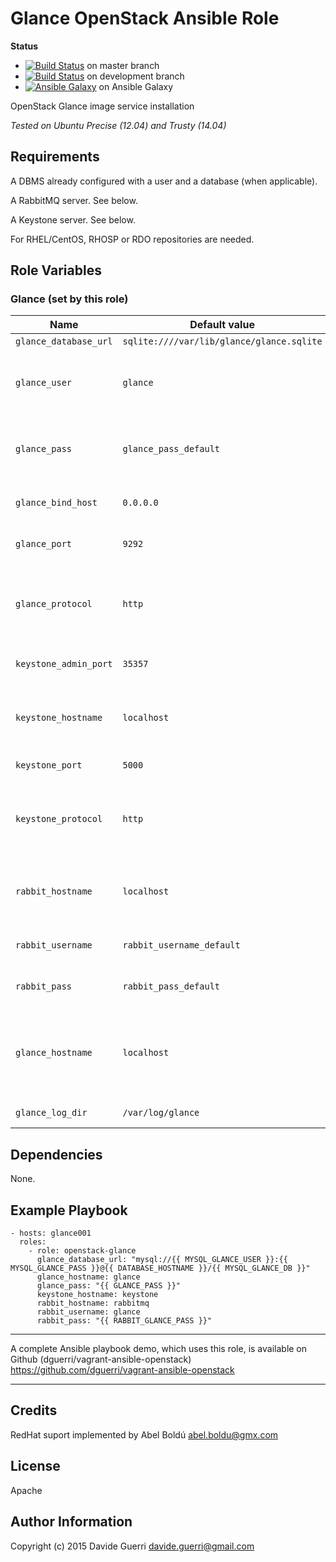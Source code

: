 Glance OpenStack Ansible Role
=========

**Status**
* [![Build Status](https://travis-ci.org/dguerri/openstack-glance.svg?branch=master)](https://travis-ci.org/dguerri/openstack-glance) on master branch
* [![Build Status](https://travis-ci.org/dguerri/openstack-glance.svg?branch=development)](https://travis-ci.org/dguerri/openstack-glance) on development branch
* [![Ansible Galaxy](http://img.shields.io/badge/dguerri-openstack--glance-blue.svg)](https://galaxy.ansible.com/list#/roles/1768) on Ansible Galaxy

OpenStack Glance image service installation

_Tested on Ubuntu Precise (12.04) and Trusty (14.04)_

Requirements
------------

A DBMS already configured with a user and a database (when applicable).

A RabbitMQ server. See below.

A Keystone server. See below.

For RHEL/CentOS, RHOSP or RDO repositories are needed.

Role Variables
--------------


### Glance (set by this role)

| Name | Default value | Description |
|---  |---  |---  |
| `glance_database_url` | `sqlite:////var/lib/glance/glance.sqlite` | Database URI |
| `glance_user` | `glance` | Admin user for the image service as defined on Keystone |
| `glance_pass` | `glance_pass_default` | Password for the image service as defined on Keystone |
| `glance_bind_host` | `0.0.0.0` | IP address glance API will bind to |
| `glance_port` | `9292` | Desired glance service port |
| `glance_protocol` | `http` | Desired glance protocol (http/https) - WiP, do not use. |
| `keystone_admin_port` | `35357` | Keystone admin service port |
| `keystone_hostname` | `localhost` | Hostname/IP address where the keystone service runs |
| `keystone_port` | `5000` | Keystone service port |
| `keystone_protocol` | `http` | Desired glance protocol (http/https) - WiP, do not use |
| `rabbit_hostname` | `localhost` | Hostname/IP address where the RabbitMQ service runs |
| `rabbit_username` | `rabbit_username_default` | RabbitMQ username for glance |
| `rabbit_pass` | `rabbit_pass_default` | RabbitMQ password for glance |
| `glance_hostname` | `localhost` | Hostname/IP used internally during configuration. localhost is usually ok |
| `glance_log_dir` | `/var/log/glance` | Log directory (it must exist) |


Dependencies
------------

None.

Example Playbook
----------------

    - hosts: glance001
      roles:
        - role: openstack-glance
          glance_database_url: "mysql://{{ MYSQL_GLANCE_USER }}:{{ MYSQL_GLANCE_PASS }}@{{ DATABASE_HOSTNAME }}/{{ MYSQL_GLANCE_DB }}"
          glance_hostname: glance
          glance_pass: "{{ GLANCE_PASS }}"
          keystone_hostname: keystone
          rabbit_hostname: rabbitmq
          rabbit_username: glance
          rabbit_pass: "{{ RABBIT_GLANCE_PASS }}"

---

A complete Ansible playbook demo, which uses this role, is available on Github (dguerri/vagrant-ansible-openstack) <https://github.com/dguerri/vagrant-ansible-openstack>

---

Credits
-------
RedHat suport implemented by Abel Boldú <abel.boldu@gmx.com>


License
-------

Apache

Author Information
------------------

Copyright (c) 2015 Davide Guerri <davide.guerri@gmail.com>
